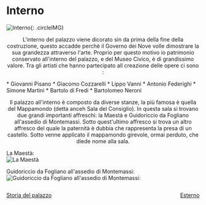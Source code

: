 # Interno

![Interno](http://www.giovannicarrieri.com/surround/siena/siena-cortile-podesta.jpg){: .circleIMG}

<p align="center"> L'interno del palazzo viene dicorato sin da prima della fine della costruzione, questo accadde perchè il Governo dei Nove volle dimostrare la sua grandezza attraverso l'arte. Proprio per questo motivo io patrimonio conservato all'interno del palazzo, e del Museo Civico, è di grandissimo valore. Tra gli artisti che hanno partecipato all creazione delle opere ci sono : </p>
* Giovanni Pisano
* Giacomo Cozzarelli
* Lippo Vanni
* Antonio Federighi
* Simone Martini
* Bartolo di Fredi
* Bartolomeo Neroni

<p align="center">
Il palazzo all'interno è composto da diverse stanze, la più famosa è quella del Mappamondo (detta anceh Sala del Consiglio). In questa sala si trovano due grandi importanti affreschi: la Maestà e  Guidoriccio da Fogliano all'assedio di Montemassi. Sotto quest'ultimo affresco si trova un altro affresco del quale la paternità è dubbia che rappresenta la presa di un castello. Sotto venne applicato il mappamondo girevole, ormai perduto, che diede nome alla sala.
</p>

<p align="left">
La Maestà:<br>
<img class="tiny-circleIMG" alt="La Maestà" src="https://upload.wikimedia.org/wikipedia/commons/a/a0/Maest%C3%A0_di_simone_martini%2C_siena_palazzo_pubblico_1315-1321.jpg">
</p>

<p align="left">
Guidoriccio da Fogliano all'assedio di Montemassi:<br>
<img class="tiny-circleIMG" alt="Guidoriccio da Fogliano all'assedio di Montemassi:" src="https://upload.wikimedia.org/wikipedia/commons/2/2b/GuidoriccioDaFogliano.jpg">
</p>

<p style="float: left;"><a href="/palazzo_di_siena/index.html">Storia del palazzo</a></p>

<p style="float: right;"><a href="/palazzo_di_siena/esterno.html">Esterno</a></p>

